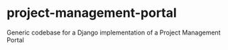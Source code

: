project-management-portal
=========================

Generic codebase for a Django implementation of a Project Management Portal
